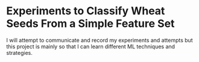# Experiments to Classify Wheat Seeds From a Simple Feature Set
I will attempt to communicate and record my experiments and attempts but this project is mainly so that I can learn different ML techniques and strategies.
